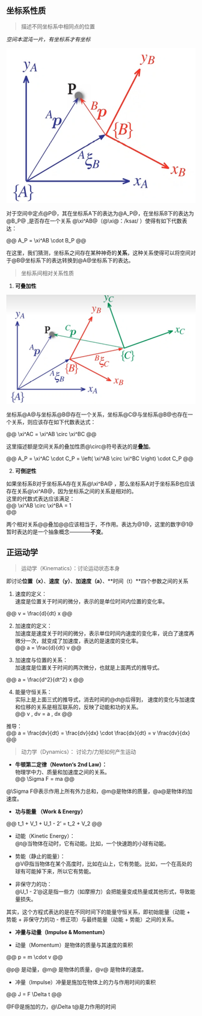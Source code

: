 


## 坐标系性质

> 描述不同坐标系中相同点的位置 

*空间本混沌一片，有坐标系才有坐标* 

![坐标系之间的关系](./img/00_kinematics/0.png ':size=WIDTHxHEIGHT')

对于空间中定点@P@，其在坐标系A下的表达为@A_P@，在坐标系B下的表达为@B_P@ ,是否存在一个关系 @\xi^AB@（@\xi@：/ksaɪ/ ）使得有如下代数表达：  

@@
A_P =  \xi^AB \cdot B_P
@@

在这里，我们猜测，坐标系之间存在某种神奇的**关系**，这种关系使得可以将空间对于@B@坐标系下的表达转换到@A@坐标系下的表达。


> 坐标系间相对关系性质

1. **可叠加性**

![可叠加性](./img/00_kinematics/1.png ':size=WIDTHxHEIGHT')

坐标系@A@与坐标系@B@存在一个关系，坐标系@C@与坐标系@B@也存在一个关系，则应该存在如下代数表达式：  

@@
\xi^AC =  \xi^AB \circ \xi^BC
@@

这里描述额是空间关系的叠加性质@\circ@符号表达的是**叠加**。   


@@
A_P =  \xi^AC \cdot C_P =  \left( \xi^AB \circ \xi^BC \right) \cdot C_P
@@


2. **可倒逆性**

如果坐标系B对于坐标系A存在关系@\xi^BA@ ，那么坐标系A对于坐标系B也应该存在关系@\xi^AB@，因为坐标系之间的关系是相对的。   
这里的代数式表达应该满足：  
@@
\xi^AB \circ \xi^BA = 1  
@@

两个相对关系@@叠加@@应该相当于，不作用。表达为@1@，这里的数字@1@暂时表达的是一个抽象概念————**不变**。      



## 正运动学  

> 运动学（Kinematics）：讨论运动状态本身  

即讨论**位置（x）**、**速度（y）**、**加速度（a）**、**时间（t）**四个参数之间的关系

1. 速度的定义：   
速度是位置关于时间的微分，表示的是单位时间内位置的变化率。   

@@
v = \frac{d}{dt} x
@@

2. 加速度的定义：   
加速度是速度关于时间的微分，表示单位时间内速度的变化率，说白了速度再微分一次，就变成了加速度，表达的是速度的变化率。      
@@
a = \frac{d}{dt} v
@@

3. 加速度与位置的关系：   
加速度是位置关于时间的两次微分，也就是上面两式的推导式。 

@@
a = \frac{d^2}{dt^2} x
@@

4. 能量守恒关系：  
实际上是上面三式的推导式，消去时间的@dt@后得到， 速度的变化与加速度和位移的关系是相互联系的，反映了动能和功的关系。   
@@
v \, dv = a \, dx
@@

推导：  
@@
a = \frac{dv}{dt} = \frac{dv}{dx} \cdot \frac{dx}{dt} = v \frac{dv}{dx}
@@

> 动力学（Dynamics）： 讨论力/力矩如何产生运动   

* **牛顿第二定律（Newton‘s 2nd Law）：**     
物理学中力、质量和加速度之间的关系。    
@@
\Sigma F = ma
@@

@\Sigma F@表示作用上所有外力总和，@m@是物体的质量，@a@是物体的加速度。

* **功与能量 （Work & Energy）**  

@@
t_1 + V_1 + U_1 - 2’ = t_2 + V_2
@@

* 动能（Kinetic Energy）：   
@t@当物体在动时，它有动能。比如，一个快速跑的小球有动能。   

* 势能（静止的能量）：  
@V@指当物体在某个高度时，比如在山上，它有势能。比如，一个在高处的球有可能掉下来，所以它有势能。  

* 非保守力的功：  
@U_1 - 2’@这是指一些力（如摩擦力）会把能量变成热量或其他形式，导致能量损失。   


其实，这个方程式表达的是在不同时间下的能量守恒关系，即初始能量（动能 + 势能 + 非保守力的功 - 修正项）与最终能量（动能 + 势能）之间的关系。   

* **冲量与动量（Impulse & Momentum）**  

* 动量（Momentum）是物体的质量与其速度的乘积   

@@
p = m \cdot v
@@
 
@p@ 是动量，@m@ 是物体的质量，@v@ 是物体的速度。   


* 冲量（Impulse）冲量是施加在物体上的力与作用时间的乘积  

@@
J = F \Delta t
@@

@F@是施加的力，@\Delta t@是力作用的时间  


